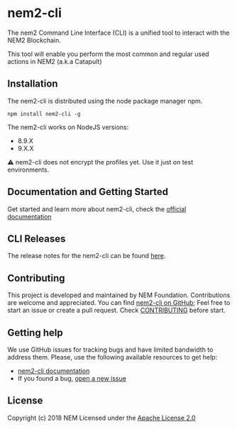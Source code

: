 # nem2-cli

The nem2 Command Line Interface (CLI) is a unified tool to interact with the NEM2 Blockchain.

This tool will enable you perform the most common and regular used actions in NEM2 (a.k.a Catapult)

## Installation

The nem2-cli is distributed using the node package manager npm.

`npm install nem2-cli -g`

The nem2-cli works on NodeJS versions:

- 8.9.X
- 9.X.X

:warning: nem2-cli does not encrypt the profiles yet. Use it just on test environments.

## Documentation and Getting Started

Get started and learn more about nem2-cli, check the [official documentation][docs]

## CLI Releases

The release notes for the nem2-cli can be found [here](CHANGELOG.md).

## Contributing

This project is developed and maintained by NEM Foundation. Contributions are welcome and appreciated. You can find [nem2-cli on GitHub][self];
Feel free to start an issue or create a pull request. Check [CONTRIBUTING](CONTRIBUTING.md) before start.

## Getting help

We use GitHub issues for tracking bugs and have limited bandwidth to address them.
Please, use the following available resources to get help:

- [nem2-cli documentation][docs]
- If you found a bug, [open a new issue][issues]

## License

Copyright (c) 2018 NEM
Licensed under the [Apache License 2.0](LICENSE)

[self]: https://github.com/nemtech/nem2-cli
[docs]: https://nemtech.github.com/cli/overview.html
[issues]: https://github.com/nemtech/nem2-cli/issues
